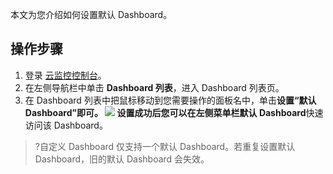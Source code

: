 


本文为您介绍如何设置默认 Dashboard。


## 操作步骤
1. 登录 [云监控控制台](https://console.cloud.tencent.com/monitor)。
2. 在左侧导航栏中单击 **Dashboard 列表**，进入 Dashboard 列表页。
3. 在 Dashboard 列表中把鼠标移动到您需要操作的面板名中，单击**设置“默认 Dashboard”**即可。
![](https://main.qcloudimg.com/raw/350f307f923b282a51ee3bebfb90a916.png)
设置成功后您可以在左侧菜单栏**默认 Dashboard**快速访问该 Dashboard。
>?自定义 Dashboard 仅支持一个默认 Dashboard。若重复设置默认 Dashboard，旧的默认 Dashboard 会失效。

